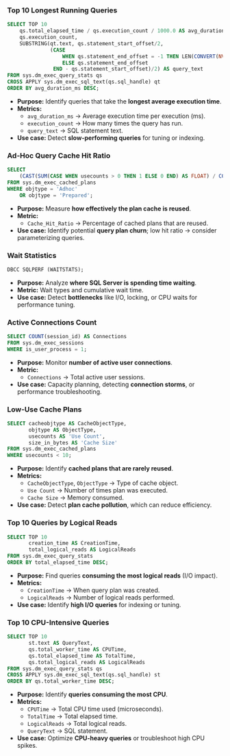 ### Top 10 Longest Running Queries
```sql
SELECT TOP 10
    qs.total_elapsed_time / qs.execution_count / 1000.0 AS avg_duration_ms,
    qs.execution_count,
    SUBSTRING(qt.text, qs.statement_start_offset/2,
              (CASE
                  WHEN qs.statement_end_offset = -1 THEN LEN(CONVERT(NVARCHAR(MAX), qt.text)) * 2
                  ELSE qs.statement_end_offset
               END - qs.statement_start_offset)/2) AS query_text
FROM sys.dm_exec_query_stats qs
CROSS APPLY sys.dm_exec_sql_text(qs.sql_handle) qt
ORDER BY avg_duration_ms DESC;
```

* **Purpose:** Identify queries that take the **longest average execution time**.
* **Metrics:**
  * `avg_duration_ms` → Average execution time per execution (ms).
  * `execution_count` → How many times the query has run.
  * `query_text` → SQL statement text.
* **Use case:** Detect **slow-performing queries** for tuning or indexing.

### Ad-Hoc Query Cache Hit Ratio
```sql
SELECT 
    (CAST(SUM(CASE WHEN usecounts > 0 THEN 1 ELSE 0 END) AS FLOAT) / COUNT(*)) * 100 AS Cache_Hit_Ratio
FROM sys.dm_exec_cached_plans
WHERE objtype = 'Adhoc'
    OR objtype = 'Prepared';
```
* **Purpose:** Measure **how effectively the plan cache is reused**.
* **Metric:**
  * `Cache_Hit_Ratio` → Percentage of cached plans that are reused.
* **Use case:** Identify potential **query plan churn**; low hit ratio → consider parameterizing queries.

### Wait Statistics
```sql
DBCC SQLPERF (WAITSTATS);
```
* **Purpose:** Analyze **where SQL Server is spending time waiting**.
* **Metric:** Wait types and cumulative wait time.
* **Use case:** Detect **bottlenecks** like I/O, locking, or CPU waits for performance tuning.

### Active Connections Count
```sql
SELECT COUNT(session_id) AS Connections
FROM sys.dm_exec_sessions
WHERE is_user_process = 1;
```
* **Purpose:** Monitor **number of active user connections**.
* **Metric:**
  * `Connections` → Total active user sessions.
* **Use case:** Capacity planning, detecting **connection storms**, or performance troubleshooting.

### Low-Use Cache Plans
```sql
SELECT cacheobjtype AS CacheObjectType,
       objtype AS ObjectType,
       usecounts AS 'Use Count',
       size_in_bytes AS 'Cache Size'
FROM sys.dm_exec_cached_plans
WHERE usecounts < 10;
```
* **Purpose:** Identify **cached plans that are rarely reused**.
* **Metrics:**
  * `CacheObjectType`, `ObjectType` → Type of cache object.
  * `Use Count` → Number of times plan was executed.
  * `Cache Size` → Memory consumed.
* **Use case:** Detect **plan cache pollution**, which can reduce efficiency.

### Top 10 Queries by Logical Reads
```sql
SELECT TOP 10
       creation_time AS CreationTime,
       total_logical_reads AS LogicalReads
FROM sys.dm_exec_query_stats
ORDER BY total_elapsed_time DESC;
```
* **Purpose:** Find queries **consuming the most logical reads** (I/O impact).
* **Metrics:**
  * `CreationTime` → When query plan was created.
  * `LogicalReads` → Number of logical reads performed.
* **Use case:** Identify **high I/O queries** for indexing or tuning.

### Top 10 CPU-Intensive Queries
```sql
SELECT TOP 10
       st.text AS QueryText,
       qs.total_worker_time AS CPUTime,
       qs.total_elapsed_time AS TotalTime,
       qs.total_logical_reads AS LogicalReads
FROM sys.dm_exec_query_stats qs
CROSS APPLY sys.dm_exec_sql_text(qs.sql_handle) st
ORDER BY qs.total_worker_time DESC;
```
* **Purpose:** Identify **queries consuming the most CPU**.
* **Metrics:**
  * `CPUTime` → Total CPU time used (microseconds).
  * `TotalTime` → Total elapsed time.
  * `LogicalReads` → Total logical reads.
  * `QueryText` → SQL statement.
* **Use case:** Optimize **CPU-heavy queries** or troubleshoot high CPU spikes.
